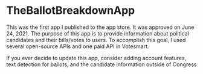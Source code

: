 # TheBallotBreakdownApp

This was the first app I published to the app store. It was approved on June 24, 2021.
The purpose of this app is to provide information about political candidates and their bills/votes to users.
To accomplish this goal, I used several open-source APIs and one paid API in Votesmart.


If you ever decide to update this app, consider adding account features, text detection for ballots, and the candidate information outside of Congress

